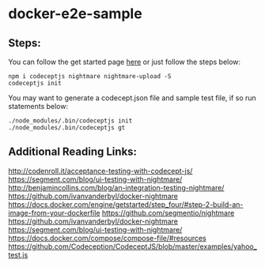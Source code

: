 # docker-e2e-sample

Steps:
---
You can follow the get started page [here](http://codecept.io/quickstart/) or just follow the steps below:

```
npm i codeceptjs nightmare nightmare-upload -S
codeceptjs init
```

You may want to generate a codecept.json file and sample test file, if so run statements below:

```
./node_modules/.bin/codeceptjs init
./node_modules/.bin/codeceptjs gt
```


Additional Reading Links:
---
http://codenroll.it/acceptance-testing-with-codecept-js/
https://segment.com/blog/ui-testing-with-nightmare/
http://benjamincollins.com/blog/an-integration-testing-nightmare/
https://github.com/ivanvanderbyl/docker-nightmare
https://docs.docker.com/engine/getstarted/step_four/#step-2-build-an-image-from-your-dockerfile
https://github.com/segmentio/nightmare
https://github.com/ivanvanderbyl/docker-nightmare
https://segment.com/blog/ui-testing-with-nightmare/
https://docs.docker.com/compose/compose-file/#resources
https://github.com/Codeception/CodeceptJS/blob/master/examples/yahoo_test.js
